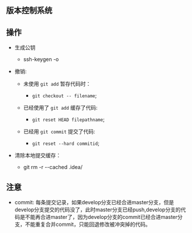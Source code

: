 ## 版本控制系统

## 操作
  + 生成公钥
    - ssh-keygen -o

  + 撤销:
    - 未使用 `git add` 暂存代码时： 
      + `git checkout -- filename`;

    - 已经使用了 `git add` 缓存了代码:
      + `git reset HEAD filepathname`;

    - 已经用 `git commit` 提交了代码:
      + `git reset --hard commitid`;
  
  + 清除本地提交缓存：
    - git rm -r --cached .idea/

## 注意

- commit: 每条提交记录，如果develop分支已经合进master分支，但是develop分支提交的代码没了，此时master分支已经push,develop分支的代码是不能再合进master了，因为develop分支的commit已经合进master分支，不能重复合并commit，只能回退修改被冲突掉的代码。